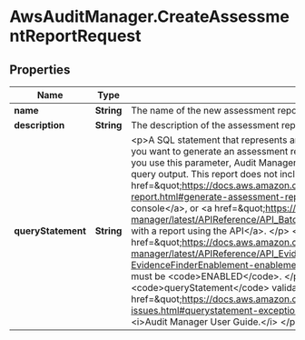 # AwsAuditManager.CreateAssessmentReportRequest

## Properties

Name | Type | Description | Notes
------------ | ------------- | ------------- | -------------
**name** | **String** |  The name of the new assessment report.  | 
**description** | **String** |  The description of the assessment report.  | [optional] 
**queryStatement** | **String** | &lt;p&gt;A SQL statement that represents an evidence finder query.&lt;/p&gt; &lt;p&gt;Provide this parameter when you want to generate an assessment report from the results of an evidence finder search query. When you use this parameter, Audit Manager generates a one-time report using only the evidence from the query output. This report does not include any assessment evidence that was manually &lt;a href&#x3D;\&quot;https://docs.aws.amazon.com/audit-manager/latest/userguide/generate-assessment-report.html#generate-assessment-report-include-evidence\&quot;&gt;added to a report using the console&lt;/a&gt;, or &lt;a href&#x3D;\&quot;https://docs.aws.amazon.com/audit-manager/latest/APIReference/API_BatchAssociateAssessmentReportEvidence.html\&quot;&gt;associated with a report using the API&lt;/a&gt;. &lt;/p&gt; &lt;p&gt;To use this parameter, the &lt;a href&#x3D;\&quot;https://docs.aws.amazon.com/audit-manager/latest/APIReference/API_EvidenceFinderEnablement.html#auditmanager-Type-EvidenceFinderEnablement-enablementStatus\&quot;&gt;enablementStatus&lt;/a&gt; of evidence finder must be &lt;code&gt;ENABLED&lt;/code&gt;. &lt;/p&gt; &lt;p&gt; For examples and help resolving &lt;code&gt;queryStatement&lt;/code&gt; validation exceptions, see &lt;a href&#x3D;\&quot;https://docs.aws.amazon.com/audit-manager/latest/userguide/evidence-finder-issues.html#querystatement-exceptions\&quot;&gt;Troubleshooting evidence finder issues&lt;/a&gt; in the &lt;i&gt;Audit Manager User Guide.&lt;/i&gt; &lt;/p&gt; | [optional] 


